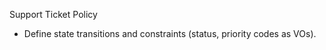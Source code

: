 Support Ticket Policy

- Define state transitions and constraints (status, priority codes as VOs).


